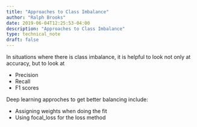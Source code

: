 ```yaml
---
title: "Approaches to Class Imbalance"
author: "Ralph Brooks"
date: 2019-06-04T12:25:53-04:00
description: "Approaches to Class Imbalance"
type: technical_note
draft: false
---
```


In situations where there is class imbalance, it is helpful to look not only at accuracy, but to look at 

* Precision
* Recall
* F1 scores


Deep learning approches to get better balancing include:

* Assigning weights when doing the fit
* Using focal_loss for the loss method